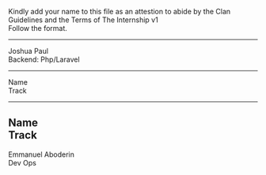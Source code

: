 Kindly add your name to this file as an attestion to abide by the Clan Guidelines and the Terms of The Internship v1
<br/> Follow the format.<br/> 
___
Joshua Paul <br/>
Backend: Php/Laravel
___
Name <br/>
Track
___
Name <br/>
Track
---
Emmanuel Aboderin </br>
Dev Ops
